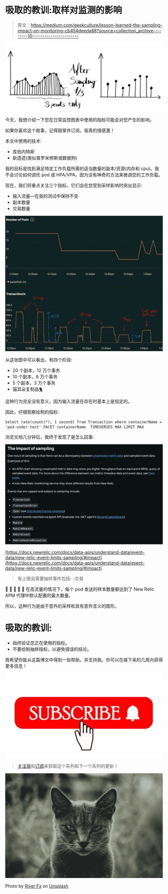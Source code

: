 # 吸取的教训:取样对监测的影响

> 原文：<https://medium.com/geekculture/lesson-learned-the-sampling-impact-on-monitoring-cb454deeda88?source=collection_archive---------10----------------------->

![](img/f0abe9830d02c58095183ec68bdc64fa.png)

今天，我想介绍一下您在日常监控图表中使用的指标可能会对您产生的影响。

如果你喜欢这个故事，记得鼓掌并订阅，我真的很感激！

本文中使用的技术:

*   库伯内特斯
*   新遗迹(类似普罗米修斯或数据狗)

我的目标是找到满足特定工作负载所需的适当数量的副本/资源(内存和 cpu)。我不会讨论如何调优 pod 或 HPA/VPA，因为没有神奇的方法来微调您的工作负载。

现在，我们将重点关注三个指标，它们会在您受到采样影响时突出显示:

*   输入流量—在我的测试中保持不变
*   副本数量
*   交易数量

![](img/1f47723aebcdf14fb8cf73485cf06aa6.png)

从这张图中可以看出，有四个阶段:

*   20 个副本，12 万个事务
*   10 个副本，6 万个事务
*   5 个副本，3 万个事务
*   猫耳朵复制品[🐈](https://emojipedia.org/cat/)

这种行为完全没有意义，因为输入流量在存在时基本上是恒定的。

因此，仔细观察绘制的指标:

```
Select rate(count(*), 1 second) from Transaction where containerName = 'pod-under-test' FACET containerName  TIMESERIES MAX LIMIT MAX
```

浏览文档几分钟后，我终于发现了是怎么回事:

![](img/9ae7dde05cb594016277e922a6fa1167.png)

[https://docs.newrelic.com/docs/data-apis/understand-data/event-data/new-relic-event-limits-sampling/#impact](https://docs.newrelic.com/docs/data-apis/understand-data/event-data/new-relic-event-limits-sampling/#impact)

> 有上限且需要抽样事件包括:
> -交易

🎉 🎉 🎉 🎉 🎉
在高流量的情况下，每个 pod 发送的样本数量都达到了 New Relic APM 代理中默认配置的最大数量。

所以，这种行为是由于意外的采样和具有意外含义的图形。

# 吸取的教训:

*   始终验证您正在使用的指标。
*   不要绘制抽样指标，以避免错误的结论。

我希望你能从这篇博文中得到一些帮助，并支持我。你可以在接下来的几周内获得更多信息！

![](img/5e942234f579c9081df2fc372dab8480.png)

> [关注我](https://pie-r.medium.com/)和[订阅](https://pie-r.medium.com/subscribe)来获取这个系列和下一个系列的更新！

![](img/e7f0083d2d403fddee9b0b2ae88dc120.png)

Photo by [River Fx](https://unsplash.com/@musicfox?utm_source=medium&utm_medium=referral) on [Unsplash](https://unsplash.com?utm_source=medium&utm_medium=referral)